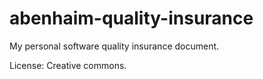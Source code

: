 # abenhaim-quality-insurance
My personal software quality insurance document.

License: Creative commons.
